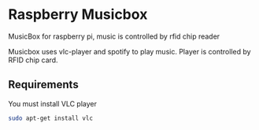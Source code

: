 # Raspberry Musicbox
MusicBox for raspberry pi, music is controlled by rfid chip reader

Musicbox uses vlc-player and spotify to play music.
Player is controlled by RFID chip card.

## Requirements

You must install VLC player
```bash
sudo apt-get install vlc
```
